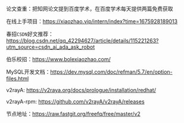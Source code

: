 论文查重：把知网论文提到百度学术，在百度学术每天提供两篇免费获取

在线上手项目：https://xiaozhao.vip/intern/index?time=1675928189013

春招`CSDN`好文推荐：https://blog.csdn.net/qq_42294627/article/details/115221263?utm_source=csdn_ai_ada_ask_robot

伯乐校招：https://www.bolexiaozhao.com/

MySQL开发文档：https://dev.mysql.com/doc/refman/5.7/en/option-files.html

v2rayA: https://v2raya.org/docs/prologue/installation/redhat/

v2rayA-rpm: https://github.com/v2rayA/v2rayA/releases

节点地址：https://raw.fastgit.org/freefq/free/master/v2

